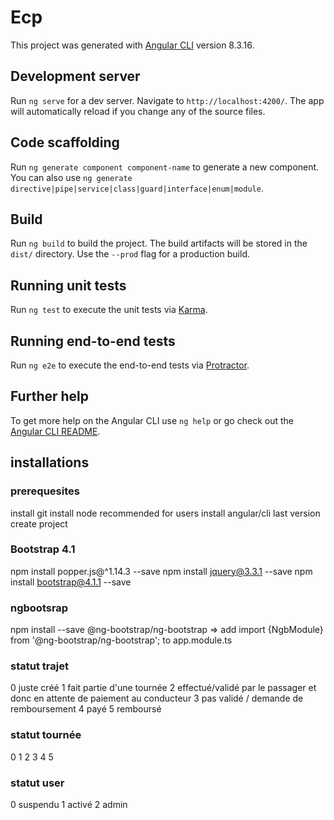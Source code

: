 # Ecp

This project was generated with [Angular CLI](https://github.com/angular/angular-cli) version 8.3.16.

## Development server

Run `ng serve` for a dev server. Navigate to `http://localhost:4200/`. The app will automatically reload if you change any of the source files.

## Code scaffolding

Run `ng generate component component-name` to generate a new component. You can also use `ng generate directive|pipe|service|class|guard|interface|enum|module`.

## Build

Run `ng build` to build the project. The build artifacts will be stored in the `dist/` directory. Use the `--prod` flag for a production build.

## Running unit tests

Run `ng test` to execute the unit tests via [Karma](https://karma-runner.github.io).

## Running end-to-end tests

Run `ng e2e` to execute the end-to-end tests via [Protractor](http://www.protractortest.org/).

## Further help

To get more help on the Angular CLI use `ng help` or go check out the [Angular CLI README](https://github.com/angular/angular-cli/blob/master/README.md).

## installations

### prerequesites
install git
install node recommended for users
install angular/cli last version
create project
### Bootstrap 4.1

npm install popper.js@^1.14.3 --save
npm install jquery@3.3.1 --save
npm install bootstrap@4.1.1 --save

### ngbootsrap

npm install --save @ng-bootstrap/ng-bootstrap   => add import {NgbModule} from '@ng-bootstrap/ng-bootstrap'; to app.module.ts



### statut trajet

0 juste créé 
1 fait partie d'une tournée
2 effectué/validé par le passager et donc en attente de paiement au conducteur
3 pas validé / demande de remboursement 
4 payé
5 remboursé 


### statut tournée

0 
1
2 
3 
4 
5  

### statut user

0 suspendu
1 activé
2 admin

